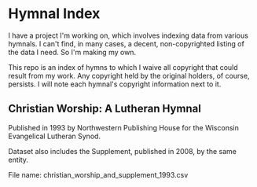 # Hymnal Index

I have a project I'm working on, which involves indexing data from various hymnals. I can't find, in many cases, a decent, non-copyrighted listing of the data I need. So I'm making my own.

This repo is an index of hymns to which I waive all copyright that could result from my work. Any copyright held by the original holders, of course, persists. I will note each hymnal's copyright information next to it.

## Christian Worship: A Lutheran Hymnal

Published in 1993 by Northwestern Publishing House for the Wisconsin Evangelical Lutheran Synod.

Dataset also includes the Supplement, published in 2008, by the same entity.

File name: christian_worship_and_supplement_1993.csv
